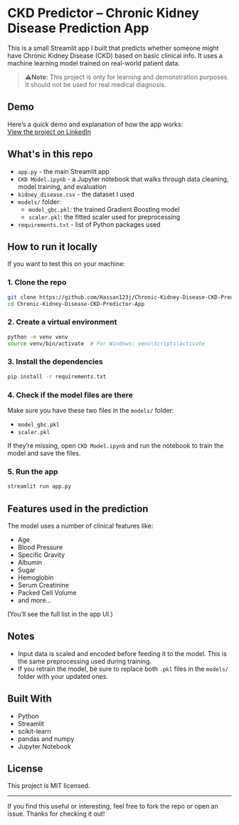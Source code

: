 # CKD Predictor – Chronic Kidney Disease Prediction App

This is a small Streamlit app I built that predicts whether someone might have Chronic Kidney Disease (CKD) based on basic clinical info. It uses a machine learning model trained on real-world patient data.
>⚠️**Note:** This project is only for learning and demonstration purposes. It should not be used for real medical diagnosis.


## Demo

Here’s a quick demo and explanation of how the app works:  
[View the project on LinkedIn](https://www.linkedin.com/posts/hassan-ahmed-ai_sharing-a-recent-project-a-ckd-predictor-activity-7343216366063120385-Um6M?utm_source=share&utm_medium=member_desktop&rcm=ACoAADcMskUBCV1EYOEZsfJd6ub2yVedI94Bhuc)

## What's in this repo

- `app.py` - the main Streamlit app
- `CKD Model.ipynb` - a Jupyter notebook that walks through data cleaning, model training, and evaluation
- `kidney_disease.csv` - the dataset I used
- `models/` folder:
  - `model_gbc.pkl`: the trained Gradient Boosting model
  - `scaler.pkl`: the fitted scaler used for preprocessing
- `requirements.txt` - list of Python packages used

## How to run it locally

If you want to test this on your machine:

### 1. Clone the repo

```bash
git clone https://github.com/Hassan123j/Chronic-Kidney-Disease-CKD-Predictor-App.git
cd Chronic-Kidney-Disease-CKD-Predictor-App
````

### 2. Create a virtual environment

```bash
python -m venv venv
source venv/bin/activate  # For Windows: venv\Scripts\activate
```

### 3. Install the dependencies

```bash
pip install -r requirements.txt
```

### 4. Check if the model files are there

Make sure you have these two files in the `models/` folder:

* `model_gbc.pkl`
* `scaler.pkl`

If they’re missing, open `CKD Model.ipynb` and run the notebook to train the model and save the files.

### 5. Run the app

```bash
streamlit run app.py
```

## Features used in the prediction

The model uses a number of clinical features like:

* Age
* Blood Pressure
* Specific Gravity
* Albumin
* Sugar
* Hemoglobin
* Serum Creatinine
* Packed Cell Volume
* and more...

(You’ll see the full list in the app UI.)

## Notes

* Input data is scaled and encoded before feeding it to the model. This is the same preprocessing used during training.
* If you retrain the model, be sure to replace both `.pkl` files in the `models/` folder with your updated ones.

## Built With

* Python
* Streamlit
* scikit-learn
* pandas and numpy
* Jupyter Notebook

## License

This project is MIT licensed.

---

If you find this useful or interesting, feel free to fork the repo or open an issue. Thanks for checking it out!

